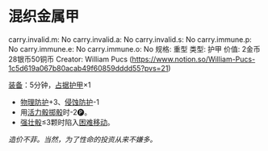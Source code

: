 # 混织金属甲

carry.invalid.m: No
carry.invalid.a: No
carry.invalid.s: No
carry.immune.p: No
carry.immune.e: No
carry.immune.o: No
规格: 重型
类型: 护甲
价值: 2金币28银币50铜币
Creator: William Pucs (https://www.notion.so/William-Pucs-1c5d619a067b80acab49f60859dddd55?pvs=21)

<aside>

[装备](https://www.notion.so/1b3d619a067b80f99057fe3412922dd5?pvs=21)：5分钟，[占据](https://www.notion.so/1b3d619a067b8021ba8fe7cef8b96857?pvs=21)[护甲](https://www.notion.so/1b3d619a067b8095b845ca40a26a2b8f?pvs=21)×1

- [物理防护](https://www.notion.so/1b3d619a067b80c19591fe2842823469?pvs=21)+3、[侵蚀防护](https://www.notion.so/1b3d619a067b803db0cfccaf34b5fceb?pvs=21)-1
- 用[活力骰](https://www.notion.so/1b3d619a067b8019a494fecc31aaaafa?pvs=21)[掷骰](https://www.notion.so/1b3d619a067b80f89c53e38483e535c4?pvs=21)时-2🅟。
- [强壮骰](https://www.notion.so/1b3d619a067b806094ebcc0abdf4ba13?pvs=21)≤3颗时陷入[困难移动](https://www.notion.so/1b3d619a067b807abb81c1da28d324b2?pvs=21)。
</aside>

*造价不菲。当然，为了性命的投资从来不嫌多。*